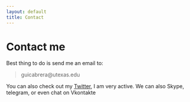 ```yaml
---
layout: default
title: Contact
---
```


# Contact me

Best thing to do is send me an email to:

<blockquote>guicabrera@utexas.edu</blockquote>

You can also check out my [Twitter][twitter], I am very active. We can also Skype, telegram, or even chat on Vkontakte

[twitter]: http://www.twitter.com/guicaro


